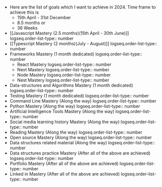 - Here are the list of goals which I want to achieve in 2024. Time frame to achieve this is
	- 15th April - 31st December
	- 8.5 months or
	- 36 Weeks
- [[Javascript Mastery (2.5 months)(15th April - 30th June)]]
  logseq.order-list-type:: number
- [[Typescript Mastery (2 months)(July - August)]]
  logseq.order-list-type:: number
- Frameworks Mastery (1 month dedicated)
  logseq.order-list-type:: number
	- React Mastery
	  logseq.order-list-type:: number
	- Next Mastery
	  logseq.order-list-type:: number
	- Node Mastery
	  logseq.order-list-type:: number
	- Nest Mastery
	  logseq.order-list-type:: number
- Data-structures and Algorithms Mastery (1 month dedicated)
  logseq.order-list-type:: number
- Testing Mastery (1 month dedicated)
  logseq.order-list-type:: number
- Command Line Mastery (Along the way)
  logseq.order-list-type:: number
- Python Mastery (Along the way)
  logseq.order-list-type:: number
- Artificial Intelligence Tools Mastery (Along the way)
  logseq.order-list-type:: number
- Social media learning history Mastery (Along the way)
  logseq.order-list-type:: number
- Reading Mastery (Along the way)
  logseq.order-list-type:: number
- Open source Mastery  (Along the way)
  logseq.order-list-type:: number
- Data structures related material (Along the way)
  logseq.order-list-type:: number
- Data structures practice Mastery (After all of the above are achieved)
  logseq.order-list-type:: number
- Portfolio Mastery (After all of the above are achieved)
  logseq.order-list-type:: number
- Linked in Mastery (After all of the above are achieved)
  logseq.order-list-type:: number